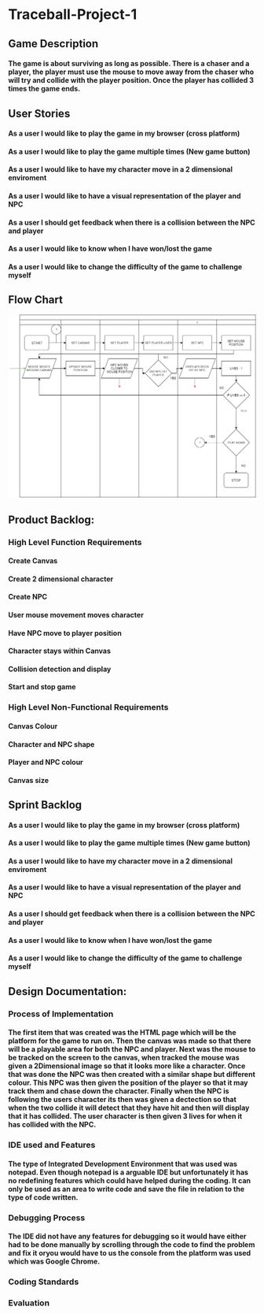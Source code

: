 # Traceball-Project-1

## Game Description

#### The game is about surviving as long as possible. There is a chaser and a player, the player must use the mouse to move away from the chaser who will try and collide with the player position. Once the player has collided 3 times the game ends.

## User Stories

#### As a user I would like to play the game in my browser (cross platform)
#### As a user I would like to play the game multiple times (New game button)
#### As a user I would like to have my character move in a 2 dimensional enviroment
#### As a user I would like to have a visual representation of the player and NPC
#### As a user I should get feedback when there is a collision between the NPC and player
#### As a user I would like to know when I have won/lost the game
#### As a user I  would like to change the difficulty of the game to challenge myself

## Flow Chart
![flowchart](https://github.com/kap14275819/Traceball-Project-1/blob/master/Traceball%20flowchart.png)

## Product Backlog:
### High Level Function Requirements

#### Create Canvas
#### Create 2 dimensional character
#### Create NPC
#### User mouse movement moves character
#### Have NPC move to player position
#### Character stays within Canvas
#### Collision detection and display 
#### Start and stop game

### High Level Non-Functional Requirements

#### Canvas Colour 
#### Character and NPC shape
#### Player and NPC colour
#### Canvas size

## Sprint Backlog

#### As a user I would like to play the game in my browser (cross platform)
#### As a user I would like to play the game multiple times (New game button)
#### As a user I would like to have my character move in a 2 dimensional enviroment
#### As a user I would like to have a visual representation of the player and NPC
#### As a user I should get feedback when there is a collision between the NPC and player
#### As a user I would like to know when I have won/lost the game
#### As a user I  would like to change the difficulty of the game to challenge myself

## Design Documentation:
### Process of Implementation

#### The first item that was created was the HTML page which will be the platform for the game to run on. Then the canvas was made so that there will be a playable area for both the NPC and player. Next was the mouse to be tracked on the screen to the canvas, when tracked the mouse was given a 2Dimensional image so that it looks more like a character. Once that was done the NPC was then created with a similar shape but different colour. This NPC was then given the position of the player so that it may track them and chase down the character. Finally when the NPC is following the users character its then was given a dectection so that when the two collide it will detect that they have hit and then will display that it has collided. The user character is then given 3 lives for when it has collided with the NPC.

### IDE used and Features

#### The type of Integrated Development Environment that was used was notepad. Even though notepad is a arguable IDE but unfortunately it has no redefining features which could have helped during the coding. It can only be used as an area to write code and save the file in relation to the type of code written.

### Debugging Process

#### The IDE did not have any features for debugging so it would have either had to be done manually by scrolling through the code to find the problem and fix it oryou would have to us the console from the platform was used which was Google Chrome.

### Coding Standards

#### 

### Evaluation 

####
